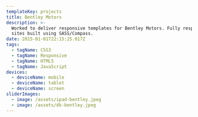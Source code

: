 ```yaml
---
templateKey: projects
title: Bentley Motors
description: >-
  Worked to deliver responsive templates for Bentley Motors. Fully responsive
  sites built using SASS/Compass.
date: 2015-01-01T22:15:25.017Z
tags:
  - tagName: CSS3
  - tagName: Responsive
  - tagName: HTML5
  - tagName: JavaScript
devices:
  - deviceName: mobile
  - deviceName: tablet
  - deviceName: screen
sliderImages:
  - image: /assets/ipad-bentley.jpeg
  - image: /assets/dk-bentley.jpeg
---
```

